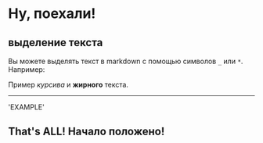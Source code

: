 # Ну, поехали!

## выделение текста 

Вы можете выделять текст в markdown с помощью символов `_` или `*`. Например:

Пример _курсива_ и **жирного** текста.

---

'EXAMPLE'

## That's ALL! Начало положено!